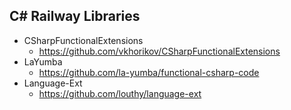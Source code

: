<!-- .slide: class="too-much-content" -->

## C# Railway Libraries

- CSharpFunctionalExtensions
  - https://github.com/vkhorikov/CSharpFunctionalExtensions
- LaYumba
  - https://github.com/la-yumba/functional-csharp-code
- Language-Ext
  - https://github.com/louthy/language-ext